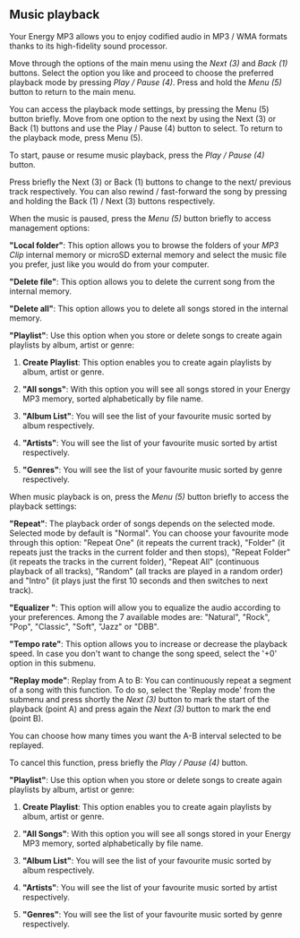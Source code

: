 ## Music playback

Your Energy MP3 allows you to enjoy codified audio in MP3 / WMA formats thanks to its high-fidelity sound processor. 

Move through the options of the main menu using the *Next (3)* and *Back (1)* buttons. Select the option you like and proceed to choose the preferred playback mode by pressing *Play / Pause (4)*. Press and hold the *Menu (5)* button to return to the main menu.

You can access the playback mode settings, by pressing the Menu (5) button briefly. Move from one option to the next by using the Next (3) or Back (1) buttons and use the Play / Pause (4) button to select. To return to the playback mode, press Menu (5). 

To start, pause or resume music playback, press the *Play / Pause (4)* button.

Press briefly the Next (3) or Back (1) buttons to change to the next/ previous track respectively. You can also rewind / fast-forward the song by pressing and holding the Back (1) / Next (3) buttons respectively.

When the music is paused, press the *Menu (5)* button briefly to access management options:

**"Local folder"**: 
This option allows you to browse the folders of your *MP3 Clip* internal memory or microSD external memory and select the music file you prefer, just like you would do from your computer.

**"Delete file"**: 
This option allows you to delete the current song from the internal memory.

**"Delete all"**: 
This option allows you to delete all songs stored in the internal memory.

**"Playlist"**: Use this option when you store or delete songs to create again playlists by album, artist or genre:

1.	**Create Playlist**: This option enables you to create again playlists by album, artist or genre.
2.	**"All songs"**:  With this option you will see all songs stored in your Energy MP3 memory, sorted alphabetically by file name.

3.	**"Album List"**: You will see the list of your favourite music sorted by album respectively.

4.	**"Artists"**: You will see the list of your favourite music sorted by artist respectively.

5.	**"Genres"**: You will see the list of your favourite music sorted by genre respectively.

When music playback is on, press the *Menu (5)* button briefly to access the playback settings:

**"Repeat"**: 
The playback order of songs depends on the selected mode. Selected mode by default is "Normal". You can choose your favourite mode through this option: "Repeat One" (it repeats the current track), "Folder" (it repeats just the tracks in the current folder and then stops), "Repeat Folder" (it repeats the tracks in the current folder), "Repeat All" (continuous playback of all tracks), "Random" (all tracks are played in a random order) and "Intro" (it plays just the first 10 seconds and then switches to next track).

**"Equalizer "**: 
This option will allow you to equalize the audio according to your preferences. Among the 7 available modes are: "Natural", "Rock", "Pop", "Classic", "Soft", "Jazz" or "DBB".

**"Tempo rate"**: 
This option allows you to increase or decrease the playback speed. In case you don't want to change the song speed, select the '+0' option in this submenu.

**"Replay mode"**: 
Replay from A to B: You can continuously repeat a segment of a song with this function. To do so, select the 'Replay mode' from the submenu and press shortly the *Next (3)* button to mark the start of the playback (point A) and press again the *Next (3)* button to mark the end (point B). 

You can choose how many times you want the A-B interval selected to be replayed.

To cancel this function, press briefly the *Play / Pause (4)* button.

**"Playlist"**: Use this option when you store or delete songs to create again playlists by album, artist or genre:

1.	**Create Playlist**: This option enables you to create again playlists by album, artist or genre.

2.	**"All Songs"**: With this option you will see all songs stored in your Energy MP3 memory, sorted alphabetically by file name.

3.	**"Album List"**: You will see the list of your favourite music sorted by album respectively.

4.	**"Artists"**: You will see the list of your favourite music sorted by artist respectively.

5.	**"Genres"**: You will see the list of your favourite music sorted by genre respectively.

